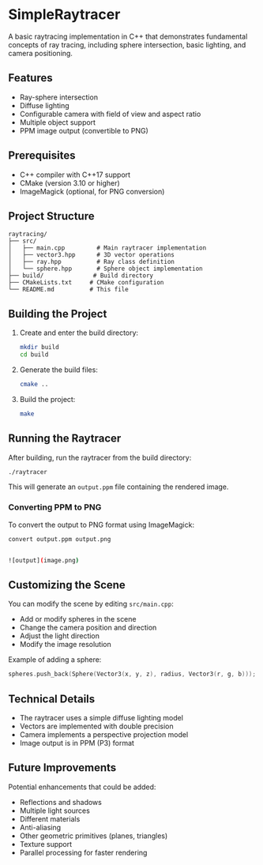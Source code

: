 # SimpleRaytracer

A basic raytracing implementation in C++ that demonstrates fundamental concepts of ray tracing, including sphere intersection, basic lighting, and camera positioning.

## Features

- Ray-sphere intersection
- Diffuse lighting
- Configurable camera with field of view and aspect ratio
- Multiple object support
- PPM image output (convertible to PNG)

## Prerequisites

- C++ compiler with C++17 support
- CMake (version 3.10 or higher)
- ImageMagick (optional, for PNG conversion)

## Project Structure

```
raytracing/
├── src/
│   ├── main.cpp         # Main raytracer implementation
│   ├── vector3.hpp      # 3D vector operations
│   ├── ray.hpp          # Ray class definition
│   └── sphere.hpp       # Sphere object implementation
├── build/              # Build directory
├── CMakeLists.txt     # CMake configuration
└── README.md          # This file
```

## Building the Project

1. Create and enter the build directory:
   ```bash
   mkdir build
   cd build
   ```

2. Generate the build files:
   ```bash
   cmake ..
   ```

3. Build the project:
   ```bash
   make
   ```

## Running the Raytracer

After building, run the raytracer from the build directory:
```bash
./raytracer
```

This will generate an `output.ppm` file containing the rendered image.

### Converting PPM to PNG

To convert the output to PNG format using ImageMagick:
```bash
convert output.ppm output.png


![output](image.png)
```

## Customizing the Scene

You can modify the scene by editing `src/main.cpp`:

- Add or modify spheres in the scene
- Change the camera position and direction
- Adjust the light direction
- Modify the image resolution

Example of adding a sphere:
```cpp
spheres.push_back(Sphere(Vector3(x, y, z), radius, Vector3(r, g, b)));
```

## Technical Details

- The raytracer uses a simple diffuse lighting model
- Vectors are implemented with double precision
- Camera implements a perspective projection model
- Image output is in PPM (P3) format

## Future Improvements

Potential enhancements that could be added:

- Reflections and shadows
- Multiple light sources
- Different materials
- Anti-aliasing
- Other geometric primitives (planes, triangles)
- Texture support
- Parallel processing for faster rendering
